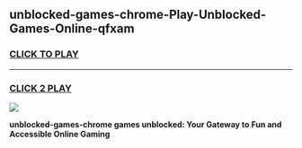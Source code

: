 
## unblocked-games-chrome-Play-Unblocked-Games-Online-qfxam
<h3>
<a href="https://premium76.site?title=unblocked-games-chrome&ref=25A">CLICK TO PLAY</a></h3>
<hr>

<h3>
<a href="https://premium76.site?title=unblocked-games-chrome&ref=25A">CLICK 2 PLAY</a>
  
</h3>

<a href="https://premium76.site?title=unblocked-games-chrome&ref=25A"><img src="https://clearcache.store/games.png"></a>


**unblocked-games-chrome games unblocked: Your Gateway to Fun and Accessible Online Gaming**
